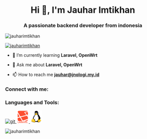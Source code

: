 <h1 align="center">Hi 👋, I'm Jauhar Imtikhan</h1>
<h3 align="center">A passionate backend developer from indonesia</h3>

<p align="left"> <img src="https://komarev.com/ghpvc/?username=jauharimtikhan&label=Profile%20views&color=0e75b6&style=flat" alt="jauharimtikhan" /> </p>

<p align="left"> <a href="https://github.com/ryo-ma/github-profile-trophy"><img src="https://github-profile-trophy.vercel.app/?username=jauharimtikhan" alt="jauharimtikhan" /></a> </p>

- 🌱 I’m currently learning **Laravel, OpenWrt**

- 💬 Ask me about **Laravel, OpenWrt**

- 📫 How to reach me **jauhar@jnologi.my.id**

<h3 align="left">Connect with me:</h3>
<p align="left">
</p>

<h3 align="left">Languages and Tools:</h3>
<p align="left"> <a href="https://git-scm.com/" target="_blank" rel="noreferrer"> <img src="https://www.vectorlogo.zone/logos/git-scm/git-scm-icon.svg" alt="git" width="40" height="40"/> </a> <a href="https://laravel.com/" target="_blank" rel="noreferrer"> <img src="https://raw.githubusercontent.com/devicons/devicon/master/icons/laravel/laravel-plain-wordmark.svg" alt="laravel" width="40" height="40"/> </a> <a href="https://www.linux.org/" target="_blank" rel="noreferrer"> <img src="https://raw.githubusercontent.com/devicons/devicon/master/icons/linux/linux-original.svg" alt="linux" width="40" height="40"/> </a> </p>

<p><img align="center" src="https://github-readme-stats.vercel.app/api/top-langs?username=jauharimtikhan&show_icons=true&locale=en&layout=compact" alt="jauharimtikhan" /></p>
